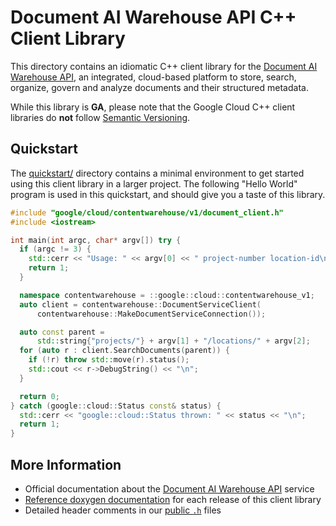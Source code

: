 # Document AI Warehouse API C++ Client Library

This directory contains an idiomatic C++ client library for the
[Document AI Warehouse API][cloud-service-docs], an integrated, cloud-based
platform to store, search, organize, govern and analyze documents and their
structured metadata.

While this library is **GA**, please note that the Google Cloud C++ client
libraries do **not** follow [Semantic Versioning](https://semver.org/).

## Quickstart

The [quickstart/](quickstart/README.md) directory contains a minimal environment
to get started using this client library in a larger project. The following
"Hello World" program is used in this quickstart, and should give you a taste of
this library.

<!-- inject-quickstart-start -->

```cc
#include "google/cloud/contentwarehouse/v1/document_client.h"
#include <iostream>

int main(int argc, char* argv[]) try {
  if (argc != 3) {
    std::cerr << "Usage: " << argv[0] << " project-number location-id\n";
    return 1;
  }

  namespace contentwarehouse = ::google::cloud::contentwarehouse_v1;
  auto client = contentwarehouse::DocumentServiceClient(
      contentwarehouse::MakeDocumentServiceConnection());

  auto const parent =
      std::string{"projects/"} + argv[1] + "/locations/" + argv[2];
  for (auto r : client.SearchDocuments(parent)) {
    if (!r) throw std::move(r).status();
    std::cout << r->DebugString() << "\n";
  }

  return 0;
} catch (google::cloud::Status const& status) {
  std::cerr << "google::cloud::Status thrown: " << status << "\n";
  return 1;
}
```

<!-- inject-quickstart-end -->

## More Information

- Official documentation about the
  [Document AI Warehouse API][cloud-service-docs] service
- [Reference doxygen documentation][doxygen-link] for each release of this
  client library
- Detailed header comments in our [public `.h`][source-link] files

[cloud-service-docs]: https://cloud.google.com/document-warehouse/
[doxygen-link]: https://cloud.google.com/cpp/docs/reference/contentwarehouse/latest/
[source-link]: https://github.com/googleapis/google-cloud-cpp/tree/main/google/cloud/contentwarehouse
